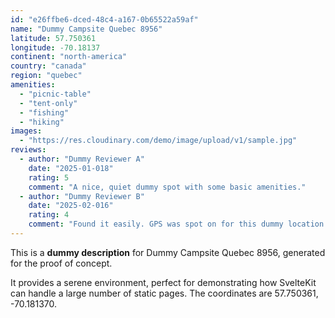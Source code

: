 ```yaml
---
id: "e26ffbe6-dced-48c4-a167-0b65522a59af"
name: "Dummy Campsite Quebec 8956"
latitude: 57.750361
longitude: -70.18137
continent: "north-america"
country: "canada"
region: "quebec"
amenities:
  - "picnic-table"
  - "tent-only"
  - "fishing"
  - "hiking"
images:
  - "https://res.cloudinary.com/demo/image/upload/v1/sample.jpg"
reviews:
  - author: "Dummy Reviewer A"
    date: "2025-01-018"
    rating: 5
    comment: "A nice, quiet dummy spot with some basic amenities."
  - author: "Dummy Reviewer B"
    date: "2025-02-016"
    rating: 4
    comment: "Found it easily. GPS was spot on for this dummy location."
---
```


This is a **dummy description** for Dummy Campsite Quebec 8956, generated for the proof of concept.

It provides a serene environment, perfect for demonstrating how SvelteKit can handle a large number of static pages. The coordinates are 57.750361, -70.181370.
